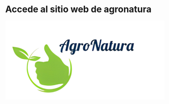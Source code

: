 # Accede al sitio web de agronatura
<a href="http://agronatura.000webhostapp.com/" target="_blank">
  <img src="img/agronatura.png" alt="Accedea al sitio web de agronatura">
</a>


